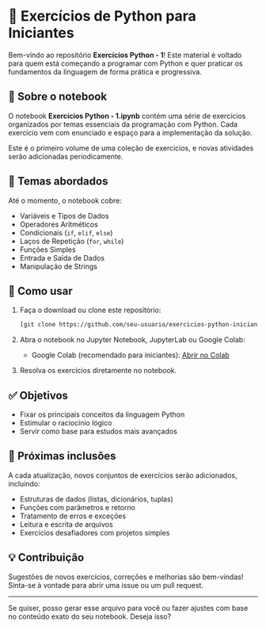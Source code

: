 # 🐍 Exercícios de Python para Iniciantes

Bem-vindo ao repositório **Exercícios Python - 1**! Este material é voltado para quem está começando a programar com Python e quer praticar os fundamentos da linguagem de forma prática e progressiva.

## 📘 Sobre o notebook

O notebook **Exercícios Python - 1.ipynb** contém uma série de exercícios organizados por temas essenciais da programação com Python. Cada exercício vem com enunciado e espaço para a implementação da solução.

Este é o primeiro volume de uma coleção de exercícios, e novas atividades serão adicionadas periodicamente.

## 🧠 Temas abordados

Até o momento, o notebook cobre:

* Variáveis e Tipos de Dados
* Operadores Aritméticos
* Condicionais (`if`, `elif`, `else`)
* Laços de Repetição (`for`, `while`)
* Funções Simples
* Entrada e Saída de Dados
* Manipulação de Strings

## 🚀 Como usar

1. Faça o download ou clone este repositório:

   ```bash
   [git clone https://github.com/seu-usuario/exercicios-python-iniciantes.git](https://github.com/NatanMauricio1995/Exercicios-Python---basic.git)]
   ```

2. Abra o notebook no Jupyter Notebook, JupyterLab ou Google Colab:

   * Google Colab (recomendado para iniciantes):
     [Abrir no Colab](https://colab.research.google.com/)

3. Resolva os exercícios diretamente no notebook.

## ✅ Objetivos

* Fixar os principais conceitos da linguagem Python
* Estimular o raciocínio lógico
* Servir como base para estudos mais avançados

## 📌 Próximas inclusões

A cada atualização, novos conjuntos de exercícios serão adicionados, incluindo:

* Estruturas de dados (listas, dicionários, tuplas)
* Funções com parâmetros e retorno
* Tratamento de erros e exceções
* Leitura e escrita de arquivos
* Exercícios desafiadores com projetos simples

## 💡 Contribuição

Sugestões de novos exercícios, correções e melhorias são bem-vindas! Sinta-se à vontade para abrir uma issue ou um pull request.

---

Se quiser, posso gerar esse arquivo para você ou fazer ajustes com base no conteúdo exato do seu notebook. Deseja isso?
